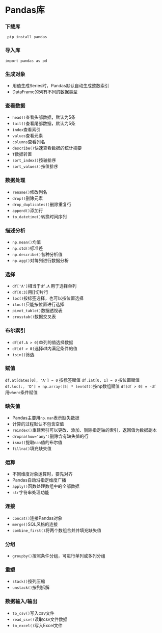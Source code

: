 # Pandas库

### 下载库
` pip install pandas`

### 导入库
`import pandas as pd`

### 生成对象
- 用值生成Series时，Pandas默认自动生成整数索引
- DataFrame的列有不同的数据类型

### 查看数据
- `head()`查看头部数据，默认为5条
- `tail()`查看尾部数据，默认为5条
- `index`查看索引
- `values`查看元素
- `columns`查看列名
- `describe()`快速查看数据的统计摘要
- `T`数据转置
- `sort_index()`按轴排序
- `sort_values()`按值排序

### 数据处理
- `rename()`修改列名
- `drop()`删除元素
- `drop_duplicates()`删除重复行
- `append()`添加行
- `to_datetime()`转换时间序列

### 描述分析
- `np.mean()`均值
- `np.std()`标准差
- `np.describe()`各种分析值
- `np.agg()`对每列进行数据分析

### 选择
- `df['A']`相当于`df.A` 用于选择单列
- `df[0:3]`用[]切片行
- `loc()`按标签选择，也可以按位置选择
- `iloc()`只能按位置进行选择
- `pivot_table()`数据透视表
- `crosstab()`数据交叉表

### 布尔索引
- `df[df.A > 0]`单列的值选择数据
- `df[df > 0]`选择df内满足条件的值
- `isin()`筛选

### 赋值
`df.at[dates[0], 'A'] = 0` 按标签赋值
`df.iat[0, 1] = 0` 按位置赋值
`df.loc[:, 'D'] = np.array([5] * len(df))`按np数组赋值
`df[df > 0] = -df`用`where`条件赋值

### 缺失值
- Pandas主要用`np.nan`表示缺失数据
- 计算的过程默认不包含空值
- `reindex()`重建索引可以更改、添加、删除指定轴的索引，返回值为数据副本
- `dropna(how='any')`删除含有缺失值的行
- `isna()`提取`nan`值的布尔值
- `fillna()`填充缺失值

### 运算
- 不同维度对象运算时，要先对齐
- Pandas自动沿指定维度广播
- `apply()`函数处理数组中的全部数据
- `str`字符串处理功能

### 连接
- `concat()`连接Pandas对象
- `merge()`SQL风格的连接
- `combine_first()`将两个数组合并并填充缺失值

### 分组
- `groupby()`按照条件分组，可进行单列或多列分组

### 重塑
- `stack()`按列压缩
- `unstack()`按列拆解

### 数据输入/输出
- `to_csv()`写入csv文件
- `read_csv()`读取csv文件数据
- `to_excel()`写入Excel文件